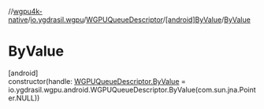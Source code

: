 //[wgpu4k-native](../../../../index.md)/[io.ygdrasil.wgpu](../../index.md)/[WGPUQueueDescriptor](../index.md)/[[android]ByValue](index.md)/[ByValue](-by-value.md)

# ByValue

[android]\
constructor(handle: [WGPUQueueDescriptor.ByValue](../../../io.ygdrasil.wgpu.android/-w-g-p-u-queue-descriptor/-by-value/index.md) = io.ygdrasil.wgpu.android.WGPUQueueDescriptor.ByValue(com.sun.jna.Pointer.NULL))